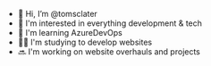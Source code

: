- 👋 Hi, I’m @tomsclater
- 👀 I'm interested in everything development & tech
- 🌿 I'm learning AzureDevOps
- 👨‍💻 I'm studying to develop websites
- 🔜 I'm working on website overhauls and projects
<!---
tomsclater/tomsclater is a ✨ special ✨ repository because its `README.md` (this file) appears on your GitHub profile.
You can click the Preview link to take a look at your changes.
--->
